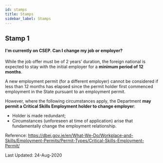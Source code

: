 ```yaml
---
id: stamps
title: Stamps
sidebar_label: Stamps
---
```


## Stamp 1

#### **I'm currently on CSEP. Can I change my job or employer?**

While the job offer must be of 2 years’ duration, the foreign national is expected to stay with the initial employer for a **minimum period of 12 months**. 

A new employment permit (for a different employer) cannot be considered if less than 12 months has elapsed since the permit holder first commenced employment in the State pursuant to an employment permit. 

However, where the following circumstances apply, the Department **may permit a Critical Skills Employment holder to change employer**:

* Holder is made redundant;
* Circumstances (unforeseen at time of application) arise that fundamentally change the employment relationship. 

Reference: https://dbei.gov.ie/en/What-We-Do/Workplace-and-Skills/Employment-Permits/Permit-Types/Critical-Skills-Employment-Permit/

Last Updated: 24-Aug-2020
